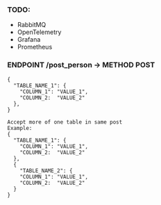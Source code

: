 

### TODO:

- RabbitMQ
- OpenTelemetry
- Grafana
- Prometheus

### ENDPOINT /post_person -> METHOD POST

  ```
  {
    "TABLE_NAME_1": {
      "COLUMN_1": "VALUE_1",
      "COLUMN_2:  "VALUE_2"
    },
  }
 
 Accept more of one table in same post
 Example:
 {
    "TABLE_NAME_1": {
      "COLUMN_1": "VALUE_1",
      "COLUMN_2:  "VALUE_2"
    },
    {
      "TABLE_NAME_2": {
      "COLUMN_1": "VALUE_1",
      "COLUMN_2:  "VALUE_2"
    }
  }
 
```